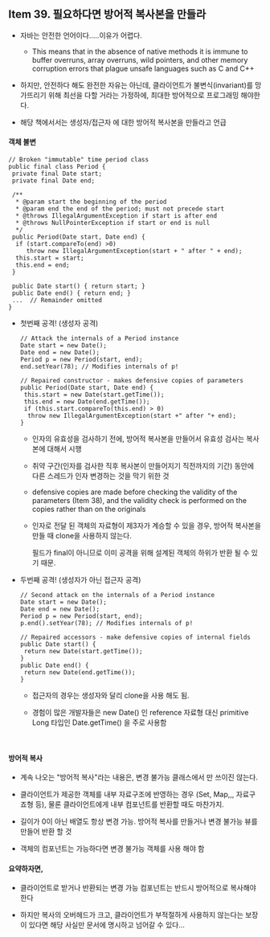 ## Item 39. 필요하다면 방어적 복사본을 만들라

* 자바는 안전한 언어이다.....이유가 어렵다.

  * This means that in the absence of native methods it is immune to buffer overruns, array overruns, wild pointers, and other memory corruption errors that plague unsafe languages such as C and C++

* 하지만, 안전하다 해도 완전한 자유는 아닌데, 클라이언트가 불변식\(invariant\)를 망가뜨리기 위해 최선을 다할 거라는 가정하에, 최대한 방어적으로 프로그래밍 해야한다.

* 해당 책에서서는 생성자/접근자 에 대한 방어적 복사본을 만들라고 언급

#### 객체 불변

```
// Broken "immutable" time period class
public final class Period {
 private final Date start;
 private final Date end;
​
 /**
  * @param start the beginning of the period
  * @param end the end of the period; must not precede start 
  * @throws IllegalArgumentException if start is after end
  * @throws NullPointerException if start or end is null
  */
 public Period(Date start, Date end) {
  if (start.compareTo(end) >0)
     throw new IllegalArgumentException(start + " after " + end);
  this.start = start;
  this.end = end;
 }
​
 public Date start() { return start; }
 public Date end() { return end; }
 ...  // Remainder omitted
}
```

* 첫번째 공격! \(생성자 공격\)

  ```
  // Attack the internals of a Period instance
  Date start = new Date();
  Date end = new Date();
  Period p = new Period(start, end); 
  end.setYear(78); // Modifies internals of p!
  ​
  // Repaired constructor - makes defensive copies of parameters
  public Period(Date start, Date end) {
   this.start = new Date(start.getTime());
   this.end = new Date(end.getTime());
   if (this.start.compareTo(this.end) > 0)
    throw new IllegalArgumentException(start +" after "+ end);
  }
  ```

  * 인자의 유효성을 검사하기 전에, 방어적 복사본을 만들어서 유효성 검사는 복사본에 대해서 시행

  * 취약 구간\(인자를 검사한 직후 복사본이 만들어지기 직전까지의 기간\) 동안에 다른 스레드가 인자 변경하는 것을 막기 위한 것

  * defensive copies are made before checking the validity of the parameters \(Item 38\), and the validity check is performed on the copies rather than on the originals

  * 인자로 전달 된 객체의 자료형이 제3자가 계승할 수 있을 경우, 방어적 복사본을 만들 때 clone을 사용하지 않는다.

    필드가 final이 아니므로 이미 공격을 위해 설계된 객체의 하위가 반환 될 수 있기 때문.

* 두번째 공격! \(생성자가 아닌 접근자 공격\)

  ```
  // Second attack on the internals of a Period instance
  Date start = new Date();
  Date end = new Date();
  Period p = new Period(start, end); 
  p.end().setYear(78); // Modifies internals of p!
  ​
  // Repaired accessors - make defensive copies of internal fields
  public Date start() {
   return new Date(start.getTime());
  }
  public Date end() {
   return new Date(end.getTime());
  }
  ```

  * 접근자의 경우는 생성자와 달리 clone을 사용 해도 됨.

  * 경험이 많은 개발자들은 new Date\(\) 인 reference 자료형 대신 primitive Long 타입인 Date.getTime\(\) 을 주로 사용함

  ​

#### 방어적 복사

* 계속 나오는 "방어적 복사"라는 내용은, 변경 불가능 클래스에서 만 쓰이진 않는다.

* 클라이언트가 제공한 객체를 내부 자료구조에 반영하는 경우 \(Set, Map,,, 자료구죠형 등\), 물론 클라이언트에게 내부 컴포넌트를 반환할 때도 마찬가지.

* 길이가 0이 아닌 배열도 항상 변경 가능. 방어적 복사를 만들거나 변경 불가능 뷰를 만들어 반환 할 것

* 객체의 컴포넌트는 가능하다면 변경 불가능 객체를 사용 해야 함

#### 요약하자면,

* 클라이언트로 받거나 반환되는 변경 가능 컴포넌트는 반드시 방어적으로 복사해야 한다

* 하지만 복사의 오버헤드가 크고, 클라이언트가 부적절하게 사용하지 않는다는 보장이 있다면 해당 사실만 문서에 명시하고 넘어갈 수 있다…



